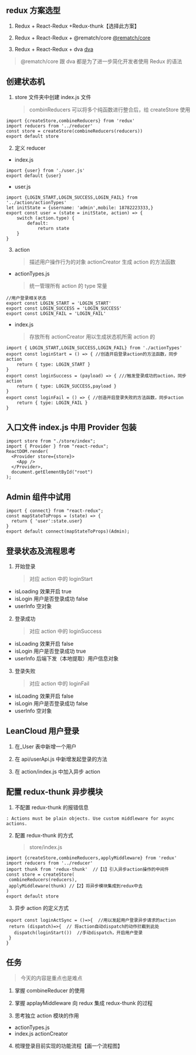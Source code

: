 ## redux 方案选型

1. Redux + React-Redux +Redux-thunk【选择此方案】

2. Redux + React-Redux + @rematch/core
   [@rematch/core](https://rematch.gitbook.io/handbook/)

3. Redux + React-Redux + dva
   [dva](https://dvajs.com/)

> @rematch/core 跟 dva 都是为了进一步简化开发者使用 Redux 的语法

## 创建状态机

1. store 文件夹中创建 index.js 文件
   > combinReducers 可以将多个纯函数进行整合后，给 createStore 使用

```
import {createStore,combineReducers} from 'redux'
import reducers from '../reducer'
const store = createStore(combineReducers(reducers))
export default store
```

2. 定义 reducer

- index.js

```
import {user} from './user.js'
export default {user}
```

- user.js

```
import {LOGIN_START,LOGIN_SUCCESS,LOGIN_FAIL} from '../action/actionTypes'
let initState = {username: 'admin',mobile: 18782223333,}
export const user = (state = initState, action) => {
    switch (action.type) {
        default:
            return state
    }
}
```

3. action
   > 描述用户操作行为的对象
   > actionCreator 生成 action 的方法函数

- actionTypes.js
  > 统一管理所有 action 的 type 常量

```
//用户登录相关状态
export const LOGIN_START = 'LOGIN_START'
export const LOGIN_SUCCESS = 'LOGIN_SUCCESS'
export const LOGIN_FAIL = 'LOGIN_FAIL'
```

- index.js
  > 存放所有 actionCreator
  > 用以生成状态机所需 action 的

```
import { LOGIN_START,LOGIN_SUCCESS,LOGIN_FAIL} from './actionTypes'
export const loginStart = () => { //创造开启登录action的方法函数，同步action
    return { type: LOGIN_START }
}
export const loginSuccess = (payload) => { ///触发登录成功的action，同步action
    return { type: LOGIN_SUCCESS,payload }
}
export const loginFail = () => { //创造开启登录失败的方法函数，同步action
    return { type: LOGIN_FAIL }
}
```

## 入口文件 index.js 中用 Provider 包装

```
import store from "./store/index";
import { Provider } from "react-redux";
ReactDOM.render(
  <Provider store={store}>
    <App />
  </Provider>,
  document.getElementById("root")
);
```

## Admin 组件中试用

```
import { connect} from "react-redux";
const mapStateToProps = (state) => {
  return { 'user':state.user}
}
export default connect(mapStateToProps)(Admin);
```

## 登录状态及流程思考

1. 开始登录
   > 对应 action 中的 loginStart

- isLoading 效果开启 true
- isLogin 用户是否登录成功 false
- userInfo 空对象

2. 登录成功
   > 对应 action 中的 loginSuccess

- isLoading 效果开启 false
- isLogin 用户是否登录成功 true
- userInfo 后端下发（本地提取）用户信息对象

3. 登录失败
   > 对应 action 中的 loginFail

- isLoading 效果开启 false
- isLogin 用户是否登录成功 false
- userInfo 空对象

## LeanCloud 用户登录

1.  在\_User 表中新增一个用户

2.  在 api/userApi.js 中新增发起登录的方法

3.  在 action/index.js 中加入异步 action

## 配置 redux-thunk 异步模块

1.  不配置 redux-thunk 的报错信息

```
: Actions must be plain objects. Use custom middleware for async actions.
```

2.  配置 redux-thunk 的方式
    > store/index.js

```
import {createStore,combineReducers,applyMiddleware} from 'redux'
import reducers from '../reducer'
import thunk from 'redux-thunk'  //【1】引入异步action操作的中间件
const store = createStore(
 combineReducers(reducers),
 applyMiddleware(thunk) //【2】将异步模块集成到redux中去
)
export default store
```

3.  异步 action 的定义方式

```
export const loginActSync = ()=>{  //用以发起用户登录异步请求的action
 return (dispatch)=>{  // 将action自动dispatch的动作拦截到此处
   dispatch(loginStart())  //手动dispatch，开启用户登录
 }
}
```

## 任务

> 今天的内容是重点也是难点

1. 掌握 combineReducer 的使用

2. 掌握 applayMiddleware 向 redux 集成 redux-thunk 的过程

3. 思考独立 action 模块的作用

- actionTypes.js
- index.js actionCreator

4. 梳理登录目前实现的功能流程【画一个流程图】
